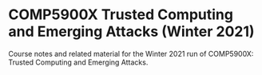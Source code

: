 # COMP5900X Trusted Computing and Emerging Attacks (Winter 2021)

Course notes and related material for the Winter 2021 run of COMP5900X: Trusted Computing and Emerging Attacks.
